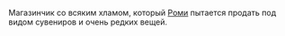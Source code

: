 Магазинчик со всяким хламом, который [Роми](Роми.md) пытается продать под видом сувениров и очень редких вещей.
